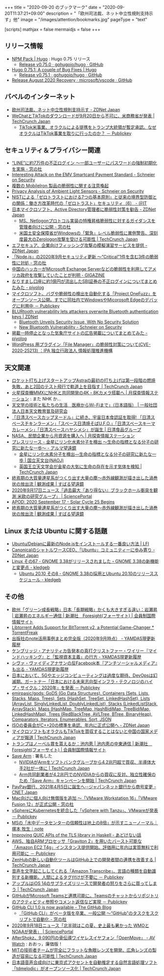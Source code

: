 +++
title = "2020-09-20 のブックマーク"
date =  "2020-09-20T11:37:21+09:00"
description = "「欧州司法裁、ネット中立性規則支持示す」他"
image = "/images/attention/bookmarks.jpg"
pageType = "text"

[scripts]
  mathjax = false
  mermaidjs = false
+++

## リリース情報

- [NPM Pack | Hugo](https://gohugo.io/news/0.75.0-relnotes/) : Hugo 0.75 リリース
    - [Release v0.75.0 · gohugoio/hugo · GitHub](https://github.com/gohugoio/hugo/releases/tag/v0.75.0)
- [Hugo 0.75.1: A couple of Bug Fixes | Hugo](https://gohugo.io/news/0.75.1-relnotes/)
    - [Release v0.75.1 · gohugoio/hugo · GitHub](https://github.com/gohugoio/hugo/releases/tag/v0.75.1)
- [Release August 2020 Recovery · microsoft/vscode · GitHub](https://github.com/microsoft/vscode/releases/tag/1.49.1)

## バベルのインターネット

- [欧州司法裁、ネット中立性規則支持示す - ZDNet Japan](https://japan.zdnet.com/article/35159744/)
- [WeChatとTikTokのダウンロードが9月20日から不可に、米商務省が発表  |  TechCrunch Japan](https://jp.techcrunch.com/2020/09/19/2020-09-18-tiktok-and-wechat-will-be-banned-in-the-u-s-from-sunday/)
    - [TikTok米事業、オラクルによる提携をトランプ大統領が暫定承認。なぜオラクルはTikTok事業を取りに行ったのか？ － Publickey](https://www.publickey1.jp/blog/20/tiktoktiktok.html)

## セキュリティ＆プライバシー関連

- [“LINE”に約7万件の不正ログイン ～一部ユーザーにパスワードの強制初期化を実施 - 窓の杜](https://forest.watch.impress.co.jp/docs/news/1276718.html)
- [Interesting Attack on the EMV Smartcard Payment Standard - Schneier on Security](https://www.schneier.com/blog/archives/2020/09/interesting-attack-on-the-emv-smartcard-payment-standard.html)
- [複数の MobileIron 製品の脆弱性に関する注意喚起](https://www.jpcert.or.jp/at/2020/at200037.html)
- [Privacy Analysis of Ambient Light Sensors - Schneier on Security](https://www.schneier.com/blog/archives/2020/09/privacy-analysis-of-ambient-light-sensors.html)
- [NISTによる「ゼロトラストにおける7つの基本原則」と従来の境界型防御との関係：働き方改革時代の「ゼロトラスト」セキュリティ（6） - ＠IT](https://www.atmarkit.co.jp/ait/articles/2009/15/news007.html)
- [日本マイクロソフト、Active Directory管理者に脆弱性対策を勧告 - ZDNet Japan](https://japan.zdnet.com/article/35159618/)
    - [MS、Netlogonプロトコル実装の特権昇格脆弱性に対するガイダンスを管理者向けに公開 - 窓の杜](https://forest.watch.impress.co.jp/docs/news/1277116.html)
    - [米国土安全保障省がWindowsの「緊急」レベル脆弱性に異例警告、深刻度最大のZerologon攻撃を受ける可能性  |  TechCrunch Japan](https://jp.techcrunch.com/2020/09/20/2020-09-19-homeland-security-emergency-alert-critical-windows-bug/)
- [エフセキュア、企業向けフィッシング攻撃の模擬演習サービスを提供 - ZDNet Japan](https://japan.zdnet.com/article/35159654/)
- [「Node.js」の2020年9月セキュリティ更新 ～“Critical”1件を含む3件の脆弱性に対処 - 窓の杜](https://forest.watch.impress.co.jp/docs/news/1277378.html)
- [中国のハッカーがMicrosoft Exchange Serverなどの脆弱性を利用してアメリカ政府を攻撃していたことが判明 - GIGAZINE](https://gigazine.net/news/20200915-hackers-china-targeting-microsoft-exchange/)
- [なりすまし口座に約1億円が流出したSBI証券の不正ログインについてまとめたみた - piyolog](https://piyolog.hatenadiary.jp/entry/2020/09/17/092205)
- [マイクロソフト、バグや脆弱性の検出を自動化する「Project OneFuzz」をオープンソース公開。すでに同社内でWindowsやMicorosoft Edgeのデバッグに利用中 － Publickey](https://www.publickey1.jp/blog/20/project_onefuzzwindowsmicorosoft_edge.html)
- [BLURtooth vulnerability lets attackers overwrite Bluetooth authentication keys | ZDNet](https://www.zdnet.com/article/blurtooth-vulnerability-lets-attackers-overwrite-bluetooth-authentication-keys/)
    - [Bluetooth Unveils Security Issue, With No Security Solution](https://gizmodo.com/bluetooth-unveils-its-latest-security-issue-with-no-se-1845013709)
    - [New Bluetooth Vulnerability - Schneier on Security](https://www.schneier.com/blog/archives/2020/09/new-bluetooth-vulnerability.html)
- [掲載一時停止となった気象庁サイトの広告掲載についてまとめてみた - piyolog](https://piyolog.hatenadiary.jp/entry/2020/09/18/120000)
- [WordPress 用プラグイン「File Manager」の脆弱性対策について(CVE-2020-25213) ：IPA 独立行政法人 情報処理推進機構](https://www.ipa.go.jp/security/ciadr/vul/alert20200918.html)

## 天文関連

- [ロケット打ち上げスタートアップAstraの最初の打ち上げは第一段階の燃焼失敗、あと2回のテスト飛行で軌道上を目指す  |  TechCrunch Japan](https://jp.techcrunch.com/2020/09/13/2020-09-12-rocket-startup-astras-first-orbital-launch-attempt-ends-early-due-to-first-stage-burn-failure/)
- [火星探査機MMXにNHKと共同開発の4K・8Kカメラ搭載へ | 月探査情報ステーション](https://moonstation.jp/blog/marsexp/mmx/jaxa-and-nhk-will-develop-4k-and-8k-super-resolution-camera-onboard-mmx) : また NHK か...
- [天文学の技術と私たちの生活　医療からWi-Fiまで」（日本語版） | 一般社団法人日本天文教育普及研究会](https://tenkyo.net/information/notification/from_medicine_to_wi-fi/)
- [「日清スペースカップヌードル」に続き、宇宙日本食認証を取得! 「日清スペースチキンラーメン」「スペース日清焼そばU.F.O.」「日清スペースキーマカレーメシ」「日清スペースハヤシメシ」が誕生 | 日清食品グループ](https://www.nissin.com/jp/news/8934)
- [NASA、民間企業から月資源を購入へ | 月探査情報ステーション](https://moonstation.jp/blog/lunarexp/nasa-will-purchase-lunar-rock-and-regolith-from-private-businesses)
- [プレスリリース - 金星にリン化水素分子を検出 ～生命の指標となる分子の研究に新たな一歩～ - アルマ望遠鏡](https://alma-telescope.jp/news/press/venus-202009)
    - [金星にリン化水素分子を検出―生命の指標となる分子の研究に新たな一歩 | 国立天文台(NAOJ)](https://www.nao.ac.jp/news/science/2020/20200915-alma.html)
    - [英国王立天文学会が金星の大気に生命の存在を示す気体を検知  |  TechCrunch Japan](https://jp.techcrunch.com/2020/09/15/2020-09-14-scientists-detect-a-gas-that-typically-indicates-the-presence-of-biological-life-in-the-atmosphere-of-venus/)
- [終焉期の大質量連星系がつくり出す大量の塵～赤外線観測が描き出した渦巻状の放出流 | 観測成果 | すばる望遠鏡](https://subarutelescope.org/jp/results/2020/09/15/2898.html)
- [2020年9月17日ニュース「過去最大『あり得ない』ブラックホール衝突を観測 米欧の研究グループ」 | SciencePortal](https://scienceportal.jst.go.jp/news/newsflash_review/newsflash/2020/09/20200917_01.html)
- [APOD: 2020 September 17 - Solar Cycle 25 Begins](https://apod.nasa.gov/apod/ap200917.html)
- [終焉期の大質量連星系がつくり出す大量の塵～赤外線観測が描き出した渦巻状の放出流 | 観測成果 | すばる望遠鏡](https://subarutelescope.org/jp/results/2020/09/15/2898.html)

## Linux または Ubuntu に関する話題

- [Ubuntu/Debianに最新のNode.jsをインストールする一番良い方法 | LFI](https://linuxfan.info/install_nodejs_on_ubuntu_debian)
- [CanonicalのシャトルワースCEO、「Ubuntu」コミュニティーに歩み寄り - ZDNet Japan](https://japan.zdnet.com/article/35159810/)
- [Linux その67 - GNOME 3.38がリリースされました・GNOME 3.38の新機能と変更点 - kledgeb](https://kledgeb.blogspot.com/2020/09/linux-67-gnome-338gnome-338.html)
    - [Ubuntu 20.10 その8 - GNOME 3.38の採用とUbuntu 20.10のリリーススケジュール  - kledgeb](https://kledgeb.blogspot.com/2020/09/ubuntu-2010-8-gnome-338ubuntu-2010.html)

## その他

- [欧州「グリーン成長戦略」日本「長期戦略」かくも大きすぎる違い：岩瀬昇 | 岩瀬昇のエネルギー通信 | 新潮社　Foresight(フォーサイト) | 会員制国際情報サイト](https://www.fsight.jp/articles/-/47314)
- [Libtorrent Adds Support for BitTorrent v2, a Potential Game-Changer * TorrentFreak](https://torrentfreak.com/libtorrent-adds-support-for-bittorrent-v2-a-potential-game-changer-200912/)
- [出版社のnote活用事例まとめ完全版（2020年9月時点） - YAMDAS現更新履歴](https://yamdas.hatenablog.com/entry/20200914/publishers-note)
- [ケンブリッジ・アナリティカ告発本の真打クリストファー・ワイリー『マインドハッキング』と「監視資本主義」の行方 - YAMDAS現更新履歴](https://yamdas.hatenablog.com/entry/20200914/mindfuck)
- [シヴァ・ヴァイディアナサンの反Facebook本『アンチソーシャルメディア』も出る - YAMDAS現更新履歴](https://yamdas.hatenablog.com/entry/20200914/antisocia-media)
- [日本において、5Gやエッジコンピューティングは過度な期待、DevOpsは幻滅期。ガートナー「日本における未来志向型インフラ・テクノロジのハイプ・サイクル：2020年」を発表 － Publickey](https://www.publickey1.jp/blog/20/5gdevops2020.html)
- [emirpasic/gods: GoDS (Go Data Structures). Containers (Sets, Lists, Stacks, Maps, Trees), Sets (HashSet, TreeSet, LinkedHashSet), Lists (ArrayList, SinglyLinkedList, DoublyLinkedList), Stacks (LinkedListStack, ArrayStack), Maps (HashMap, TreeMap, HashBidiMap, TreeBidiMap, LinkedHashMap), Trees (RedBlackTree, AVLTree, BTree, BinaryHeap), Comparators, Iterators, Enumerables, Sort, JSON](https://github.com/emirpasic/gods)
- [ISOの委員会がC++20の標準を承認、年内に正式公開へ - ZDNet Japan](https://japan.zdnet.com/article/35159400/)
- [マイクロソフトもオラクルもTikTokを買収することはないと中国の国家メディアが報道  |  TechCrunch Japan](https://jp.techcrunch.com/2020/09/14/2020-09-14-bytedance-wont-sell-tiktok-to-microsoft-or-oracle/)
- [トランプはノーベル賞を貰えるか：池内恵 | 池内恵の中東通信 | 新潮社　Foresight(フォーサイト) | 会員制国際情報サイト](https://www.fsight.jp/articles/-/47322)
- [Save Arm](https://savearm.co.uk/signatories) : 署名した
    - [NVIDIAがArmをソフトバンクグループから4.2兆円超で買収、半導体大手2社が一体に  |  TechCrunch Japan](https://jp.techcrunch.com/2020/09/14/2020-09-13-nvidia-confirms-40b-purchase-of-arm-bringing-together-two-chip-giants/)
    - [Arm共同創業者が4.2兆円でのNVIDIAからの買収に反対、独立性確保のため「Save Arm」キャンペーンを開始  |  TechCrunch Japan](https://jp.techcrunch.com/2020/09/15/2020-09-14-arm-co-founder-starts-save-arm-campaign-to-keep-independence-amid-40b-nvidia-deal/)
- [PayPay銀行、2021年4月5日に誕生へ--ジャパンネット銀行から商号変更 - CNET Japan](https://japan.cnet.com/article/35159625/)
- [Mac向けに個人向け無償版を追加 ～「VMware Workstation 16」「VMware Fusion 12」が正式公開 - 窓の杜](https://forest.watch.impress.co.jp/docs/news/1277214.html)
- [vSphereにKubernetesを統合した「vSphere with Tanzu」、VMwareが発表 － Publickey](https://www.publickey1.jp/blog/20/vspherekubernetesvsphere_with_tanzuvmware.html)
- [MSの「水中データセンターの信頼性は地上の8倍」が示すニューノーマル｜塚本 牧生｜note](https://note.com/tsukamoto/n/na296bf046838)
- [Improving QUIC APIs of the TLS library in Haskell - あどけない話](https://kazu-yamamoto.hatenablog.jp/entry/2020/09/16/150801)
- [AWS、独自ARMプロセッサ「Graviton 2」を用いたバースト可能な「Amazon EC2 T4g」インスタンス提供開始。評価用に年内は実質無料で利用可能に － Publickey](https://www.publickey1.jp/blog/20/awsarmgraviton_2amazon_ec2_t4g.html)
- [ZenHubの新しい自動化ツールはGitHub上での開発者間の連携を改善する  |  TechCrunch Japan](https://jp.techcrunch.com/2020/09/16/2020-09-15-zenhubs-new-automation-tools-improve-developer-hand-offs-in-github/)
- [音声を文字起こししてくれる「Amazon Transcribe」、言語の種類を自動識別する新機能。人間によるタグ付けが不要に － Publickey](https://www.publickey1.jp/blog/20/amazon_transcribeno.html)
- [アップルはiOS 14のサプライズリリースで開発者の怒りをさらに買ってしまう  |  TechCrunch Japan](https://jp.techcrunch.com/2020/09/17/2020-09-16-apple-burns-developer-goodwill-with-surprise-release-of-ios-14/)
- [GitHubがMicrosoft Teamsと連携可能に。Teamsのチャットからリポジトリのアクティビティ参照やコメント返信など実現 － Publickey](https://www.publickey1.jp/blog/20/githubmicrosoft_teamsteams.html)
- [GitHub CLI 1.0 is now available - The GitHub Blog](https://github.blog/2020-09-17-github-cli-1-0-is-now-available/)
    - [「GitHub CLI」がベータ版を卒業、一般公開 ～“GitHub”のタスクをスクリプトで自動化 - 窓の杜](https://forest.watch.impress.co.jp/docs/news/1277880.html)
- [2020年9月18日ニュース「北半球はこの夏、史上最も暑かった WMOとNOAAが発表」 | SciencePortal](https://scienceportal.jst.go.jp/news/newsflash_review/newsflash/2020/09/20200918_01.html)
- [AfterShokz、9,090円の骨伝導ワイヤレスイヤフォン「OpenMove」 - AV Watch](https://av.watch.impress.co.jp/docs/news/1277927.html) : おおっ，廉価版！
- [MITの技術者チームが完全にフラットな魚眼レンズを開発、広角レンズの製造が容易になる可能性  |  TechCrunch Japan](https://jp.techcrunch.com/2020/09/19/2020-09-18-mit-engineers-develop-a-totally-flat-fisheye-lens-that-could-make-wide-angle-cameras-easier-to-produce/)
- [日本語音声合成向けに東京式アクセントを自動推定する自然言語処理ソフト「tdmelodic」がオープンソース化  |  TechCrunch Japan](https://jp.techcrunch.com/2020/09/18/pksha-technology-tdmelodic/)
